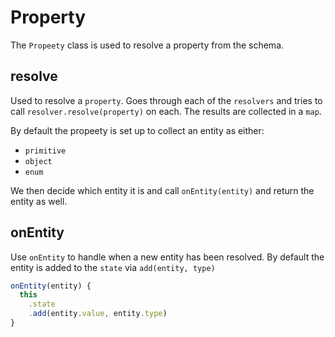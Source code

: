 # Property

The `Propeety` class is used to resolve a property from the schema.

## resolve

Used to resolve a `property`. Goes through each of the `resolvers` and tries to call `resolver.resolve(property)` on each. The results are collected in a `map`.

By default the propeety is set up to collect an entity as either:

- `primitive`
- `object`
- `enum`

We then decide which entity it is and call `onEntity(entity)` and return the entity as well.

## onEntity

Use `onEntity` to handle when a new entity has been resolved.
By default the entity is added to the `state` via `add(entity, type)`

```js
onEntity(entity) {
  this
    .state
    .add(entity.value, entity.type)
}
```
